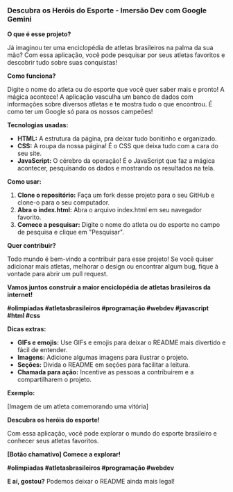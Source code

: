### **Descubra os Heróis do Esporte - Imersão Dev com Google Gemini** 

**O que é esse projeto?**

Já imaginou ter uma enciclopédia de atletas brasileiros na palma da sua mão?  Com essa aplicação, você pode pesquisar por seus atletas favoritos e descobrir tudo sobre suas conquistas! 

**Como funciona?**

Digite o nome do atleta ou do esporte que você quer saber mais e pronto! A mágica acontece! A aplicação vasculha um banco de dados com informações sobre diversos atletas e te mostra tudo o que encontrou. É como ter um Google só para os nossos campeões!

**Tecnologias usadas:**

* **HTML:** A estrutura da página, pra deixar tudo bonitinho e organizado.
* **CSS:** A roupa da nossa página! É o CSS que deixa tudo com a cara do seu site.
* **JavaScript:** O cérebro da operação! É o JavaScript que faz a mágica acontecer, pesquisando os dados e mostrando os resultados na tela.

**Como usar:**

1. **Clone o repositório:** Faça um fork desse projeto para o seu GitHub e clone-o para o seu computador.
2. **Abra o index.html:** Abra o arquivo index.html em seu navegador favorito.
3. **Comece a pesquisar:** Digite o nome do atleta ou do esporte no campo de pesquisa e clique em "Pesquisar".

**Quer contribuir?**

Todo mundo é bem-vindo a contribuir para esse projeto! Se você quiser adicionar mais atletas, melhorar o design ou encontrar algum bug, fique à vontade para abrir um pull request. 

**Vamos juntos construir a maior enciclopédia de atletas brasileiros da internet!** 

**#olimpiadas #atletasbrasileiros #programação #webdev #javascript #html #css**

**Dicas extras:**

* **GIFs e emojis:** Use GIFs e emojis para deixar o README mais divertido e fácil de entender.
* **Imagens:** Adicione algumas imagens para ilustrar o projeto.
* **Seções:** Divida o README em seções para facilitar a leitura.
* **Chamada para ação:** Incentive as pessoas a contribuírem e a compartilharem o projeto.

**Exemplo:**

[Imagem de um atleta comemorando uma vitória]

**Descubra os heróis do esporte!** 

Com essa aplicação, você pode explorar o mundo do esporte brasileiro e conhecer seus atletas favoritos. 

**[Botão chamativo] Comece a explorar!**

**#olimpiadas #atletasbrasileiros #programação #webdev**

**E aí, gostou?** Podemos deixar o README ainda mais legal! 
